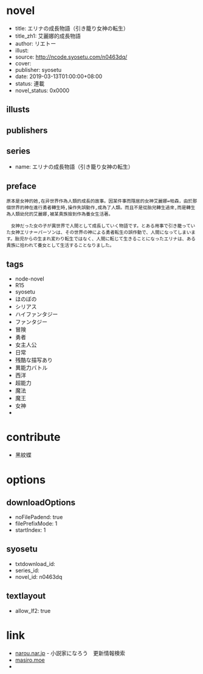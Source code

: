 # novel

- title: エリナの成長物語（引き籠り女神の転生）
- title_zh1: 艾麗娜的成長物語
- author: リエトー
- illust:
- source: http://ncode.syosetu.com/n0463dq/
- cover:
- publisher: syosetu
- date: 2019-03-13T01:00:00+08:00
- status: 連載
- novel_status: 0x0000

## illusts


## publishers


## series

- name: エリナの成長物語（引き籠り女神の転生）

## preface


```
原本是女神的她,在异世界作為人類的成長的故事。因某件事而隱居的女神艾麗娜=帕森，由於那個世界的神在進行勇者轉生時,操作失誤動作,成為了人類。而且不是從胎兒轉生過來,而是轉生為人類幼兒的艾麗娜,被某貴族撿到作為養女生活著。

　女神だった女の子が異世界で人間として成長していく物語です。とある用事で引き籠っていた女神エリナ＝パーソンは、その世界の神による勇者転生の誤作動で、人間になってしまいます。胎児からの生まれ変わり転生ではなく、人間に転じて生きることになったエリナは、ある貴族に拾われて養女として生活することなりました。
```

## tags

- node-novel
- R15
- syosetu
- ほのぼの
- シリアス
- ハイファンタジー
- ファンタジー
- 冒険
- 勇者
- 女主人公
- 日常
- 残酷な描写あり
- 異能力バトル
- 西洋
- 超能力
- 魔法
- 魔王
- 女神
-

# contribute

- 黑紋蝶

# options

## downloadOptions

- noFilePadend: true
- filePrefixMode: 1
- startIndex: 1

## syosetu

- txtdownload_id:
- series_id:
- novel_id: n0463dq

## textlayout

- allow_lf2: true

# link

- [narou.nar.jp](https://narou.nar.jp/search.php?text=n0463dq&novel=all&genre=all&new_genre=all&length=0&down=0&up=100) - 小説家になろう　更新情報検索
- [masiro.moe](https://masiro.moe/forum.php?mod=forumdisplay&fid=129&page=1)
-

